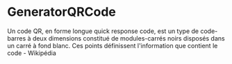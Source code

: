 # GeneratorQRCode

Un code QR, en forme longue quick response code, est un type de code-barres à deux dimensions constitué de modules-carrés noirs disposés dans un carré à fond blanc. Ces points définissent l'information que contient le code - Wikipédia
